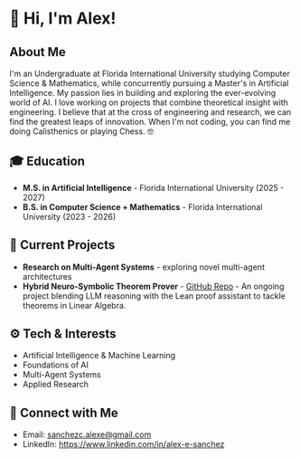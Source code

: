 # 👋 Hi, I'm Alex!

## About Me
I'm an Undergraduate at Florida International University studying Computer Science & Mathematics, while concurrently pursuing a Master's in Artificial Intelligence.
My passion lies in building and exploring the ever-evolving world of AI. I love working on projects that combine theoretical insight with engineering. I believe that at the cross of engineering and research, we can find the greatest leaps of innovation.
When I'm not coding, you can find me doing Calisthenics or playing Chess. 🤓

## 🎓 Education
- **M.S. in Artificial Intelligence** - Florida International University (2025 - 2027)
- **B.S. in Computer Science + Mathematics** - Florida International University (2023 - 2026)

## 🔭 Current Projects
- **Research on Multi-Agent Systems** - exploring novel multi-agent architectures
- **Hybrid Neuro-Symbolic Theorem Prover** - [GitHub Repo](https://github.com/thealepo/hybrid-atp) - An ongoing project blending LLM reasoning with the Lean proof assistant to tackle theorems in Linear Algebra.

## ⚙️ Tech & Interests
- Artificial Intelligence & Machine Learning
- Foundations of AI
- Multi-Agent Systems
- Applied Research

## 🤝 Connect with Me
- Email: sanchezc.alexe@gmail.com
- LinkedIn: https://www.linkedin.com/in/alex-e-sanchez
